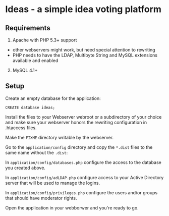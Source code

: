 Ideas - a simple idea voting platform
=====================================

Requirements
------------

1. Apache with PHP 5.3+ support
  - other webservers might work, but need special attention to rewriting
  - PHP needs to have the LDAP, Multibyte String and MySQL extensions available and enabled
2. MySQL 4.1+

Setup
-----

Create an empty database for the application:

```
CREATE database ideas;
```

Install the files to your Webserver webroot or a subdirectory of your choice and make sure your webserver honors the rewriting configuration in .htaccess files.

Make the `FIXME` directory writable by the webserver.

Go to the `application/config` directory and copy the `*.dist` files to the same name without the `.dist`:

In `application/config/databases.php` configure the access to the database you created above.

In `application/config/adLDAP.php` configure access to your Active Directory server that will be used to manage the logins.

In `application/config/privileges.php` configure the users and/or groups that should have moderator rights.

Open the application in your webborwer and you're ready to go.